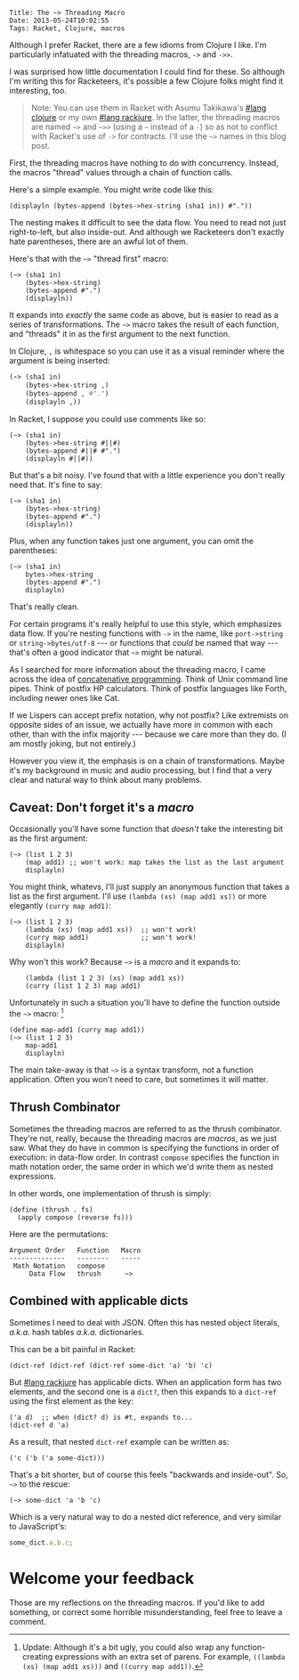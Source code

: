    Title: The ~> Threading Macro
    Date: 2013-05-24T10:02:55
    Tags: Racket, Clojure, macros

Although I prefer Racket, there are a few idioms from Clojure I
like. I'm particularly infatuated with the threading macros, `->` and
`->>`.

I was surprised how little documentation I could find for these. So
although I'm writing this for Racketeers, it's possible a few Clojure
folks might find it interesting, too.

<!-- more -->

> Note: You can use them in Racket with Asumu Takikawa's
> [#lang clojure][] or my own [#lang rackjure][]. In the latter, the
> threading macros are named `~>` and `~>>` (using a `~` instead of a
> `-`) so as not to conflict with Racket's use of `->` for
> contracts. I'll use the `~>` names in this blog post.

First, the threading macros have nothing to do with
concurrency. Instead, the macros "thread" values through a chain of
function calls.

Here's a simple example. You might write code like this:

```racket
(displayln (bytes-append (bytes->hex-string (sha1 in)) #"."))
```

The nesting makes it difficult to see the data flow. You need to read
not just right-to-left, but also inside-out. And although we
Racketeers don't exactly hate parentheses, there are an awful lot of
them.

Here's that with the `~>` "thread first" macro:

```racket
(~> (sha1 in)
    (bytes->hex-string)
    (bytes-append #".")
    (displayln))
```

It expands into _exactly_ the same code as above, but is easier to
read as a series of transformations. The `~>` macro takes the result
of each function, and "threads" it in as the first argument to the
next function.

In Clojure, `,` is whitespace so you can use it as a visual reminder
where the argument is being inserted:

```clojure
(-> (sha1 in)
    (bytes->hex-string ,)
    (bytes-append , #".")
    (displayln ,))
```

In Racket, I suppose you could use comments like so:

```racket
(~> (sha1 in)
    (bytes->hex-string #||#)
    (bytes-append #||# #".")
    (displayln #||#))
```

But that's a bit noisy. I've found that with a little experience you
don't really need that. It's fine to say:

```racket
(~> (sha1 in)
    (bytes->hex-string)
    (bytes-append #".")
    (displayln))
```

Plus, when any function takes just one argument, you can omit the
parentheses:

```racket
(~> (sha1 in)
    bytes->hex-string
    (bytes-append #".")
    displayln)
```

That's really clean.

For certain programs it's really helpful to use this style, which
emphasizes data flow. If you're nesting functions with `->` in the
name, like `port->string` or `string->bytes/utf-8` --- or functions
that _could_ be named that way --- that's often a good indicator that
`~>` might be natural.

As I searched for more information about the threading macro, I came
across the idea of [concatenative programming][]. Think of Unix
command line pipes. Think of postfix HP calculators. Think of postfix
languages like Forth, including newer ones like Cat.

If we Lispers can accept prefix notation, why not postfix? Like
extremists on opposite sides of an issue, we actually have more in
common with each other, than with the infix majority --- because we
care more than they do.  (I am mostly joking, but not entirely.)

However you view it, the emphasis is on a chain of
transformations. Maybe it's my background in music and audio
processing, but I find that a very clear and natural way to think
about many problems.

## Caveat: Don't forget it's a _macro_

Occasionally you'll have some function that _doesn't_ take the
interesting bit as the first argument:

```racket
(~> (list 1 2 3)
    (map add1) ;; won't work: map takes the list as the last argument
    displayln)
```

You might think, whatevs, I'll just supply an anonymous function that
takes a list as the first argument. I'll use `(lambda (xs) (map add1
xs))` or more elegantly `(curry map add1)`:

```racket
(~> (list 1 2 3)
    (lambda (xs) (map add1 xs))  ;; won't work!
    (curry map add1)             ;; won't work!
    displayln)
```

Why won't this work? Because `~>` is a _macro_ and it expands to:

```racket
    (lambda (list 1 2 3) (xs) (map add1 xs))
    (curry (list 1 2 3) map add1)
```

Unfortunately in such a situation you'll have to define the function
outside the `~>` macro: [^1]

```racket
(define map-add1 (curry map add1))
(~> (list 1 2 3)
    map-add1
    displayln)
```

The main take-away is that `~>` is a syntax transform, not a function
application. Often you won't need to care, but sometimes it will
matter.

## Thrush Combinator

Sometimes the threading macros are referred to as the thrush
combinator. They're not, really, because the threading macros are
_macros_, as we just saw. What they do have in common is specifying
the functions in order of execution: in data-flow order. In contrast
`compose` specifies the function in math notation order, the same
order in which we'd write them as nested expressions.

In other words, one implementation of thrush is simply:

```racket
(define (thrush . fs)
  (apply compose (reverse fs)))
```

Here are the permutations:

    Argument Order   Function   Macro
    --------------   --------   -----
     Math Notation   compose
         Data Flow   thrush      ~>


## Combined with applicable dicts

Sometimes I need to deal with JSON. Often this has nested object
literals, _a.k.a._ hash tables _a.k.a._ dictionaries.

This can be a bit painful in Racket:

```racket
(dict-ref (dict-ref (dict-ref some-dict 'a) 'b) 'c)
```

But [#lang rackjure][] has applicable dicts. When an application form
has two elements, and the second one is a `dict?`, then this expands
to a `dict-ref` using the first element as the key:

```racket
('a d)  ;; when (dict? d) is #t, expands to...
(dict-ref d 'a)
```

As a result, that nested `dict-ref` example can be written as:

```racket
('c ('b ('a some-dict)))
```

That's a bit shorter, but of course this feels "backwards and
inside-out". So, `~>` to the rescue:

```racket
(~> some-dict 'a 'b 'c)
```

Which is a very natural way to do a nested dict reference, and very
similar to JavaScript's:

```javascript
some_dict.a.b.c;
```

# Welcome your feedback

Those are my reflections on the threading macros. If you'd like to add
something, or correct some horrible misunderstanding, feel free to
leave a comment.


[#lang clojure]: https://github.com/takikawa/racket-clojure
[#lang rackjure]: https://github.com/greghendershott/rackjure
[concatenative programming]: https://en.wikipedia.org/wiki/Concatenative_programming_language


[^1]: Update: Although it's a bit ugly, you could also wrap any function-creating expressions with an extra set of parens. For example, `((lambda (xs) (map add1 xs)))` and `((curry map add1))`.
